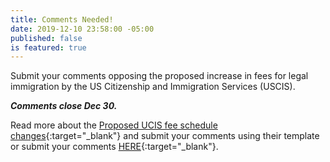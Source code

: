 ```yaml
---
title: Comments Needed!
date: 2019-12-10 23:58:00 -05:00
published: false
is featured: true
---
```


Submit your comments opposing the proposed increase in fees for legal immigration by the US Citizenship and Immigration Services (USCIS). 

***Comments close Dec 30.***

Read more about the [Proposed UCIS fee schedule changes](https://cliniclegal.org/fee-schedule-changes){:target="_blank"} and submit your comments using their template or submit your comments [HERE](https://www.federalregister.gov/documents/2019/12/09/2019-26521/us-citizenship-and-immigration-services-fee-schedule-and-changes-to-certain-other-immigration){:target="_blank"}.